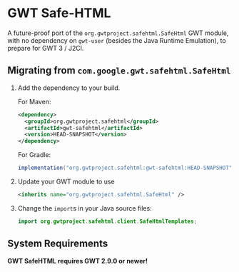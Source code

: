 # GWT Safe-HTML

A future-proof port of the `org.gwtproject.safehtml.SafeHtml` GWT module, with no dependency on `gwt-user` (besides the Java Runtime Emulation), to prepare for GWT 3 / J2Cl.

##  Migrating from `com.google.gwt.safehtml.SafeHtml`

1. Add the dependency to your build.

   For Maven:

   ```xml
   <dependency>
     <groupId>org.gwtproject.safehtml</groupId>
     <artifactId>gwt-safehtml</artifactId>
     <version>HEAD-SNAPSHOT</version>
   </dependency>
   ```

   For Gradle:

   ```gradle
   implementation("org.gwtproject.safehtml:gwt-safehtml:HEAD-SNAPSHOT")
   ```

2. Update your GWT module to use

   ```xml
   <inherits name="org.gwtproject.safehtml.SafeHtml" />
   ```

3. Change the `import`s in your Java source files:

   ```java
   import org.gwtproject.safehtml.client.SafeHtmlTemplates;
   ```
## System Requirements

**GWT SafeHTML requires GWT 2.9.0 or newer!**
